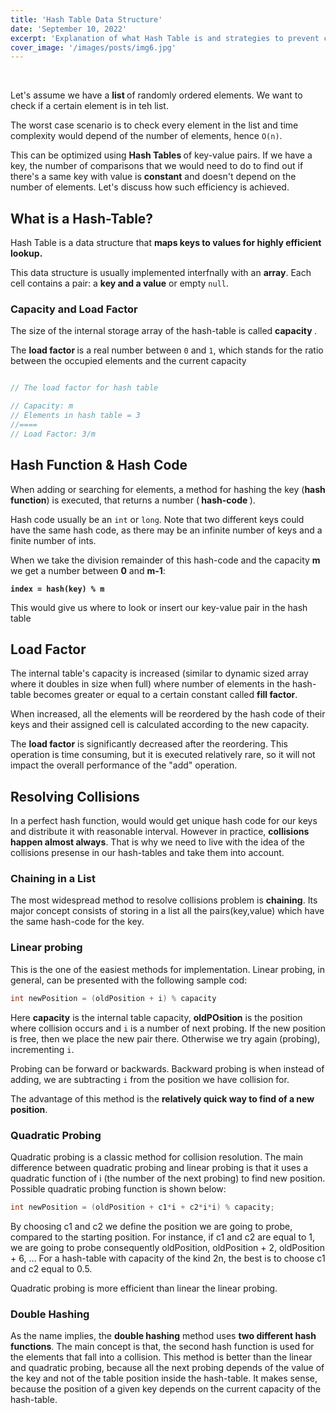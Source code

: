 ```yaml
---
title: 'Hash Table Data Structure'
date: 'September 10, 2022'
excerpt: 'Explanation of what Hash Table is and strategies to prevent collisions'
cover_image: '/images/posts/img6.jpg'
---
```


<br>

Let's assume we have a <b> list </b> of randomly ordered elements. We want to check if a certain element is in teh list.

The worst case scenario is to check every element in the list and time complexity would depend of the number of elements, hence `O(n)`.

This can be optimized using <b> Hash Tables </b> of key-value pairs. If we have a key, the number of comparisons that we would need to do to find out if there's a same key with value is <b> constant</b> and doesn't depend on the number of elements. Let's discuss how such efficiency is achieved.

## What is a Hash-Table?

Hash Table is a data structure that <b>maps keys to values for highly efficient lookup.</b>

This data structure is usually implemented interfnally with an <b>array</b>. Each cell contains a pair: a <b>key and a value</b> or empty `null`.

### Capacity and Load Factor

The size of the internal storage array of the hash-table is called <b> capacity </b>.

The <b>load factor </b> is a real number between `0` and `1`, which stands for the ratio between the occupied elements and the current capacity

```csharp

// The load factor for hash table

// Capacity: m
// Elements in hash table = 3
//====
// Load Factor: 3/m
```

## Hash Function & Hash Code

When adding or searching for elements, a method for hashing the key (<b>hash function</b>) is executed, that returns a number (<b> hash-code </b>).

Hash code usually be an `int` or `long`. Note that two different keys could have the same hash code, as there may be an infinite number of keys and a finite number of ints.

When we take the division remainder of this hash-code and the capacity <b>m</b> we get a number between <b> 0</b> and <b>m-1</b>:

<b>`index = hash(key) % m`</b>

This would give us where to look or insert our key-value pair in the hash table

## Load Factor

The internal table's capacity is increased (similar to dynamic sized array where it doubles in size when full) where number of elements in the hash-table becomes greater or equal to a certain constant called <b> fill factor</b>.

When increased, all the elements will be reordered by the hash code of their keys and their assigned cell is calculated according to the new capacity.

The <b>load factor</b> is significantly decreased after the reordering. This operation is time consuming, but it is executed relatively rare, so it will not impact the overall performance of the "add" operation.

## Resolving Collisions

In a perfect hash function, would would get unique hash code for our keys and distribute it with reasonable interval. However in practice, <b>collisions happen almost always</b>. That is why we need to live with the idea of the collisions presense in our hash-tables and take them into account.

### Chaining in a List

The most widespread method to resolve collisions problem is <b>chaining</b>. Its major concept consists of storing in a list all the pairs(key,value) which have the same hash-code for the key.

### Linear probing

This is the one of the easiest methods for implementation. Linear probing, in general, can be presented with the following sample cod:

```csharp
int newPosition = (oldPosition + i) % capacity
```

Here <b>capacity</b> is the internal table capacity, <b>oldPOsition</b> is the position where collision occurs and `i` is a number of next probing. If the new position is free, then we place the new pair there. Otherwise we try again (probing), incrementing `i`.

Probing can be forward or backwards. Backward probing is when instead of adding, we are subtracting `i` from the position we have collision for.

The advantage of this method is the <b>relatively quick way to find of a new position</b>.

### Quadratic Probing

Quadratic probing is a classic method for collision resolution. The main difference between quadratic probing and linear probing is that it uses a quadratic function of i (the number of the next probing) to find new position. Possible quadratic probing function is shown below:

```csharp
int newPosition = (oldPosition + c1*i + c2*i*i) % capacity;
```

By choosing c1 and c2 we define the position we are going to probe, compared to the starting position. For instance, if c1 and c2 are equal to 1, we are going to probe consequently oldPosition, oldPosition + 2, oldPosition + 6, … For a hash-table with capacity of the kind 2n, the best is to choose c1 and c2 equal to 0.5.

Quadratic probing is more efficient than linear the linear probing.

### Double Hashing

As the name implies, the <b>double hashing</b> method uses <b>two different hash functions</b>. The main concept is that, the second hash function is used for the elements that fall into a collision. This method is better than the linear and quadratic probing, because all the next probing depends of the value of the key and not of the table position inside the hash-table. It makes sense, because the position of a given key depends on the current capacity of the hash-table.

